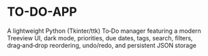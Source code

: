 # TO-DO-APP
A lightweight Python (Tkinter/ttk) To‑Do manager featuring a modern Treeview UI, dark mode, priorities, due dates, tags, search, filters, drag‑and‑drop reordering, undo/redo, and persistent JSON storage
